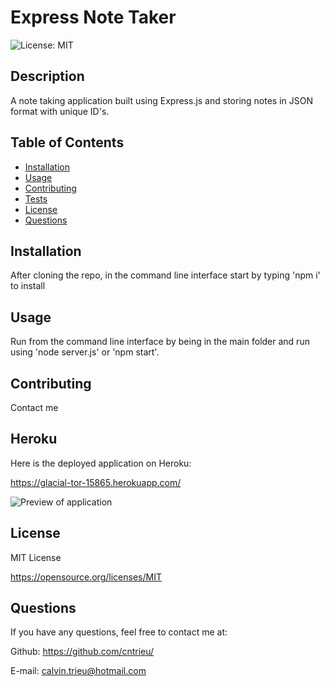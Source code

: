 # Express Note Taker
![License: MIT](https://img.shields.io/badge/License-MIT-yellow.svg)


## Description

A note taking application built using Express.js and storing notes in JSON format with unique ID's. 

## Table of Contents

- [Installation](#installation)
- [Usage](#usage)
- [Contributing](#contributing)
- [Tests](#tests)
- [License](#license)
- [Questions](#questions)

## Installation

After cloning the repo, in the command line interface start by typing 'npm i' to install

## Usage

Run from the command line interface by being in the main folder and run using 'node server.js' or 'npm start'.

## Contributing

Contact me


## Heroku

Here is the deployed application on Heroku:

https://glacial-tor-15865.herokuapp.com/

![Preview of application](https://user-images.githubusercontent.com/89812084/224520866-48a9ed4d-7454-456e-b913-b9607bfa49dc.png)


## License

MIT License

https://opensource.org/licenses/MIT


## Questions

If you have any questions, feel free to contact me at:
  
Github: https://github.com/cntrieu/

E-mail: calvin.trieu@hotmail.com